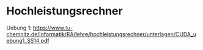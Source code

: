 # Hochleistungsrechner

Uebung 1: https://www.tu-chemnitz.de/informatik/RA/lehre/hochleistungsrechner/unterlagen/CUDA_uebung1_SS14.pdf
